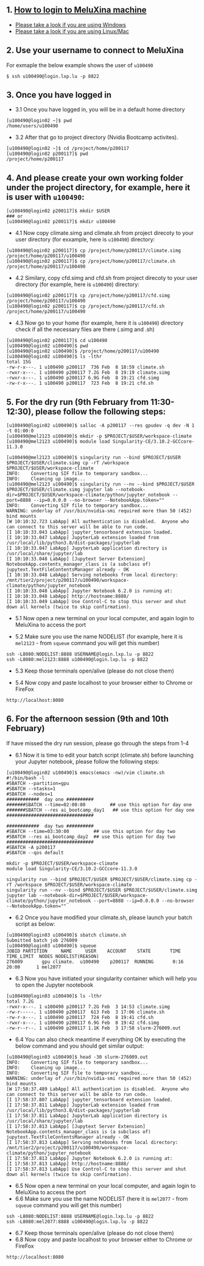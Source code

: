 ## 1. [How to login to MeluXina machine](https://docs.lxp.lu/first-steps/quick_start/)

   - [Please take a look if you are using Windows](https://docs.lxp.lu/first-steps/connecting/)
   - [Please take a look if you are using Linux/Mac](https://docs.lxp.lu/first-steps/connecting/)


## 2. Use your username to connect to MeluXina

   For exmaple the below example shows the user of `u100490` 
   ```
   $ ssh u100490@login.lxp.lu -p 8822
   ```
## 3. Once you have logged in
   - 3.1 Once you have logged in, you will be in a default home directory 
   ```
   [u100490@login02 ~]$ pwd
   /home/users/u100490
   ```
   - 3.2 After that go to project directory (Nvidia Bootcamp activites).
   ```
   [u100490@login02 ~]$ cd /project/home/p200117
   [u100490@login02 p200117]$ pwd
   /project/home/p200117
   ```
  
## 4. And please create your own working folder under the project directory, for example, here it is user with `u100490`:

   ```
   [u100490@login02 p200117]$ mkdir $USER
   ### or 
   [u100490@login02 p200117]$ mkdir u100490  
   ```

   - 4.1 Now copy climate.simg and climate.sh from project direcoty to your user directory (for exxample, here is `u100490`) directory:
   ```
   [u100490@login02 p200117]$ cp /project/home/p200117/climate.simg /project/home/p200117/u100490
   [u100490@login02 p200117]$ cp /project/home/p200117/climate.sh /project/home/p200117/u100490
   ```

   - 4.2 Similary, copy cfd.simg and cfd.sh from project direcoty to your user directory (for example, here is `u100490`) directory:
   ```
   [u100490@login02 p200117]$ cp /project/home/p200117/cfd.simg /project/home/p200117/u100490
   [u100490@login02 p200117]$ cp /project/home/p200117/cfd.sh /project/home/p200117/u100490
   ```
   - 4.3 Now go to your home (for example, here it is `u100490`) directory check if all the necessary files are there (.simg and .sh)
   ```
   [u100490@login02 p200117]$ cd u100490
   [u100490@login02 u100490]$ pwd
   [u100490@login02 u100490]$ /project/home/p200117/u100490
   [u100490@login02 u100490]$ ls -lthr
   total 15G
   -rw-r-x---. 1 u100490 p200117  736 Feb  8 18:59 climate.sh
   -rwxr-x---. 1 u100490 p200117 7.2G Feb  8 19:19 climate.simg
   -rwxr-x---. 1 u100490 p200117 6.9G Feb  8 19:21 cfd.simg
   -rw-r-x---. 1 u100490 p200117  723 Feb  8 19:21 cfd.sh
   ```

## 5. For the dry run (9th February from 11:30-12:30), please follow the following steps:

   ```
   [u100490@login02 u100490]$ salloc -A p200117 --res gpudev -q dev -N 1 -t 01:00:0
   [u100490@mel2123 u100490]$ mkdir -p $PROJECT/$USER/workspace-climate
   [u100490@mel2123 u100490]$ module load Singularity-CE/3.10.2-GCCcore-11.3.0
  
   [u100490@mel2123 u100490]$ singularity run --bind $PROJECT/$USER $PROJECT/$USER/climate.simg cp -rT /workspace $PROJECT/$USER/workspace-climate
   INFO:    Converting SIF file to temporary sandbox...
   INFO:    Cleaning up image...
   [u100490@mel2123 u100490]$ singularity run --nv --bind $PROJECT/$USER $PROJECT/$USER/climate.simg jupyter lab --notebook-dir=$PROJECT/$USER/workspace-climate/python/jupyter_notebook --port=8888 --ip=0.0.0.0 --no-browser --NotebookApp.token=""
   INFO:    Converting SIF file to temporary sandbox...
   WARNING: underlay of /usr/bin/nvidia-smi required more than 50 (452) bind mounts
   [W 10:10:32.723 LabApp] All authentication is disabled.  Anyone who can connect to this server will be able to run code.
   [I 10:10:33.043 LabApp] jupyter_tensorboard extension loaded.
   [I 10:10:33.047 LabApp] JupyterLab extension loaded from /usr/local/lib/python3.8/dist-packages/jupyterlab
   [I 10:10:33.047 LabApp] JupyterLab application directory is /usr/local/share/jupyter/lab
   [I 10:10:33.048 LabApp] [Jupytext Server Extension] NotebookApp.contents_manager_class is (a subclass of) jupytext.TextFileContentsManager already - OK
   [I 10:10:33.048 LabApp] Serving notebooks from local directory: /mnt/tier2/project/p200117/u100490/workspace-climate/python/jupyter_notebook
   [I 10:10:33.048 LabApp] Jupyter Notebook 6.2.0 is running at:
   [I 10:10:33.048 LabApp] http://hostname:8888/
   [I 10:10:33.049 LabApp] Use Control-C to stop this server and shut down all kernels (twice to skip confirmation).
   ```

   - 5.1 Now open a new terminal on your local computer, and again login to MeluXina to access the port

   - 5.2 Make sure you use the name NODELIST (for example, here it is `mel2123` - from `squeue` command you will get this number)
   ```
   ssh -L8080:NODELIST:8888 USERNAME@login.lxp.lu -p 8822
   ssh -L8080:mel2123:8888 u100490@login.lxp.lu -p 8822
   ```

   - 5.3 Keep those terminals open/alive (please do not close them)

   - 5.4 Now copy and paste localhost to your browser either to Chrome or FireFox
   ```
   http://localhost:8080
   ```
  
## 6. For the afternoon session (9th and 10th February)
   If have missed the dry run session, please go through the steps from 1-4
   
   - 6.1 Now it is time to edit your batch script (climate.sh) before launching your Jupyter notebook, please follow the following steps: 
   ```
   [u100490@login02 u100490]$ emacs(emacs -nw)/vim climate.sh
   #!/bin/bash -l
   #SBATCH --partition=gpu 
   #SBATCH --ntasks=1
   #SBATCH --nodes=1    
   ############  day one ##########
   #######SBATCH --time=02:00:00         ## use this option for day one
   #######SBATCH --res ai_bootcamp_day1   ## use this option for day one
   ################################
    
   ############  day two ##########
   #SBATCH --time=03:30:00         ## use this option for day two
   #SBATCH --res ai_bootcamp_day2  ## use this option for day two
   ################################
   #SBATCH -A p200117
   #SBATCH --qos default

   mkdir -p $PROJECT/$USER/workspace-climate
   module load Singularity-CE/3.10.2-GCCcore-11.3.0

   singularity run --bind $PROJECT/$USER $PROJECT/$USER/climate.simg cp -rT /workspace $PROJECT/$USER/workspace-climate
   singularity run --nv --bind $PROJECT/$USER $PROJECT/$USER/climate.simg jupyter lab --notebook-dir=$PROJECT/$USER/workspace-climate/python/jupyter_notebook --port=8888 --ip=0.0.0.0 --no-browser --NotebookApp.token=""
   ```
   - 6.2 Once you have modified your climate.sh, please launch your batch script as below:
   ```
   [u100490@login03 u100490]$ sbatch climate.sh
   Submitted batch job 276009
   [u100490@login03 u100490]$ squeue 
   JOBID PARTITION     NAME     USER    ACCOUNT    STATE       TIME   TIME_LIMIT  NODES NODELIST(REASON)
   276009       gpu climate.  u100490    p200117  RUNNING       0:16        20:00      1 mel2077
   ```
   - 6.3 Now you have initiated your singularity container which will help you to open the Jupyter nootebook
   ```
   [u100490@login03 u100490]$ ls -lthr
   total 7.2G
   -rwxr-x---. 1 u100490 p200117 7.2G Feb  3 14:53 climate.simg
   -rw-r-----. 1 u100490 p200117  613 Feb  3 17:06 climate.sh
   -rw-r-x---. 1 u100490 p200117  724 Feb  8 19:41 cfd.sh
   -rwxr-x---. 1 u100490 p200117 6.9G Feb  8 19:42 cfd.simg
   -rw-r--r--. 1 u100490 p200117 1.1K Feb  3 17:58 slurm-276009.out
   ```
   - 6.4 You can also check meantime if everything OK by executing the below command and you should get similar output:
   ```
   [u100490@login03 u100490]$ head -30 slurm-276009.out 
   INFO:    Converting SIF file to temporary sandbox...
   INFO:    Cleaning up image...
   INFO:    Converting SIF file to temporary sandbox...
   WARNING: underlay of /usr/bin/nvidia-smi required more than 50 (452) bind mounts
   [W 17:58:37.489 LabApp] All authentication is disabled.  Anyone who can connect to this server will be able to run code.
   [I 17:58:37.807 LabApp] jupyter_tensorboard extension loaded.
   [I 17:58:37.811 LabApp] JupyterLab extension loaded from /usr/local/lib/python3.8/dist-packages/jupyterlab
   [I 17:58:37.811 LabApp] JupyterLab application directory is /usr/local/share/jupyter/lab
   [I 17:58:37.813 LabApp] [Jupytext Server Extension] NotebookApp.contents_manager_class is (a subclass of) jupytext.TextFileContentsManager already - OK
   [I 17:58:37.813 LabApp] Serving notebooks from local directory: /mnt/tier2/project/p200117/u100490/workspace-climate/python/jupyter_notebook
   [I 17:58:37.813 LabApp] Jupyter Notebook 6.2.0 is running at:
   [I 17:58:37.813 LabApp] http://hostname:8888/
   [I 17:58:37.813 LabApp] Use Control-C to stop this server and shut down all kernels (twice to skip confirmation).
   ```
   - 6.5 Now open a new terminal on your local computer, and again login to MeluXina to access the port
   - 6.6 Make sure you use the name NODELIST (here it is `mel2077` - from `squeue` command you will get this number)
   ```
   ssh -L8080:NODELIST:8888 USERNAME@login.lxp.lu -p 8822
   ssh -L8080:mel2077:8888 u100490@login.lxp.lu -p 8822
   ```
   - 6.7 Keep those terminals open/alive (please do not close them)
   - 6.8 Now copy and paste localhost to your browser either to Chrome or FireFox
   ```
   http://localhost:8080
   ```
